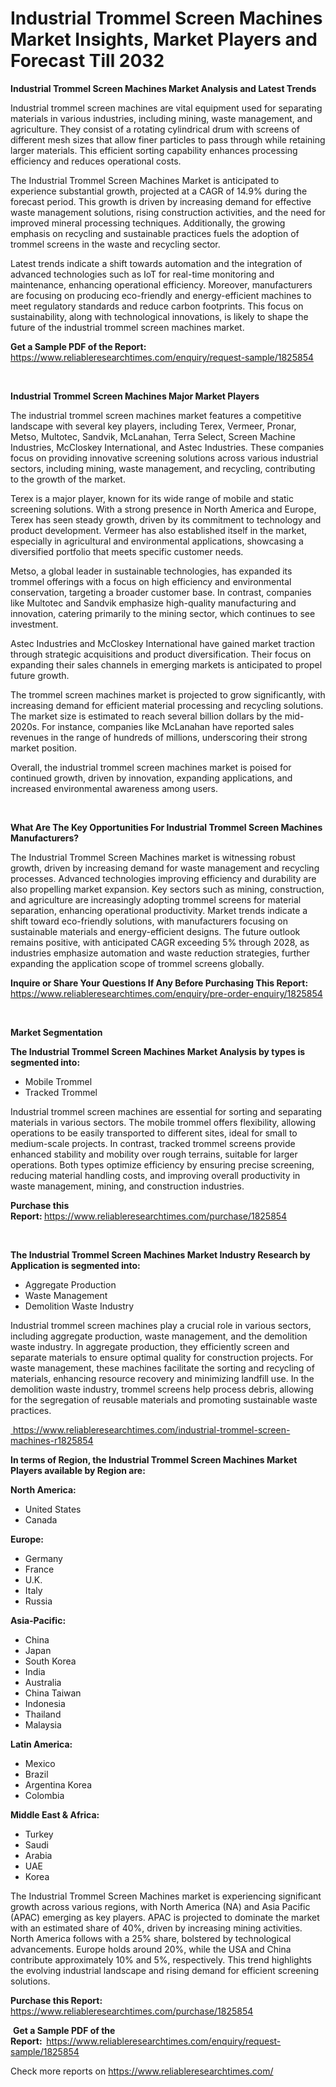 <p><h1>Industrial Trommel Screen Machines Market Insights, Market Players and Forecast Till 2032</h1></p><p><strong>Industrial Trommel Screen Machines Market Analysis and Latest Trends</strong></p>
<p><p>Industrial trommel screen machines are vital equipment used for separating materials in various industries, including mining, waste management, and agriculture. They consist of a rotating cylindrical drum with screens of different mesh sizes that allow finer particles to pass through while retaining larger materials. This efficient sorting capability enhances processing efficiency and reduces operational costs.</p><p>The Industrial Trommel Screen Machines Market is anticipated to experience substantial growth, projected at a CAGR of 14.9% during the forecast period. This growth is driven by increasing demand for effective waste management solutions, rising construction activities, and the need for improved mineral processing techniques. Additionally, the growing emphasis on recycling and sustainable practices fuels the adoption of trommel screens in the waste and recycling sector.</p><p>Latest trends indicate a shift towards automation and the integration of advanced technologies such as IoT for real-time monitoring and maintenance, enhancing operational efficiency. Moreover, manufacturers are focusing on producing eco-friendly and energy-efficient machines to meet regulatory standards and reduce carbon footprints. This focus on sustainability, along with technological innovations, is likely to shape the future of the industrial trommel screen machines market.</p></p>
<p><strong>Get a Sample PDF of the Report:&nbsp;</strong> <a href="https://www.reliableresearchtimes.com/enquiry/request-sample/1825854?utm_campaign=2006&utm_medium=2&utm_source=Github&utm_content=ia&utm_term=28022025&utm_id=industrial-trommel-screen-machines">https://www.reliableresearchtimes.com/enquiry/request-sample/1825854</a></p>
<p>&nbsp;</p>
<p><strong>Industrial Trommel Screen Machines Major Market Players</strong></p>
<p><p>The industrial trommel screen machines market features a competitive landscape with several key players, including Terex, Vermeer, Pronar, Metso, Multotec, Sandvik, McLanahan, Terra Select, Screen Machine Industries, McCloskey International, and Astec Industries. These companies focus on providing innovative screening solutions across various industrial sectors, including mining, waste management, and recycling, contributing to the growth of the market.</p><p>Terex is a major player, known for its wide range of mobile and static screening solutions. With a strong presence in North America and Europe, Terex has seen steady growth, driven by its commitment to technology and product development. Vermeer has also established itself in the market, especially in agricultural and environmental applications, showcasing a diversified portfolio that meets specific customer needs.</p><p>Metso, a global leader in sustainable technologies, has expanded its trommel offerings with a focus on high efficiency and environmental conservation, targeting a broader customer base. In contrast, companies like Multotec and Sandvik emphasize high-quality manufacturing and innovation, catering primarily to the mining sector, which continues to see investment.</p><p>Astec Industries and McCloskey International have gained market traction through strategic acquisitions and product diversification. Their focus on expanding their sales channels in emerging markets is anticipated to propel future growth.</p><p>The trommel screen machines market is projected to grow significantly, with increasing demand for efficient material processing and recycling solutions. The market size is estimated to reach several billion dollars by the mid-2020s. For instance, companies like McLanahan have reported sales revenues in the range of hundreds of millions, underscoring their strong market position.</p><p>Overall, the industrial trommel screen machines market is poised for continued growth, driven by innovation, expanding applications, and increased environmental awareness among users.</p></p>
<p>&nbsp;</p>
<p><strong>What Are The Key Opportunities For Industrial Trommel Screen Machines Manufacturers?</strong></p>
<p><p>The Industrial Trommel Screen Machines market is witnessing robust growth, driven by increasing demand for waste management and recycling processes. Advanced technologies improving efficiency and durability are also propelling market expansion. Key sectors such as mining, construction, and agriculture are increasingly adopting trommel screens for material separation, enhancing operational productivity. Market trends indicate a shift toward eco-friendly solutions, with manufacturers focusing on sustainable materials and energy-efficient designs. The future outlook remains positive, with anticipated CAGR exceeding 5% through 2028, as industries emphasize automation and waste reduction strategies, further expanding the application scope of trommel screens globally.</p></p>
<p><strong>Inquire or Share Your Questions If Any Before Purchasing This Report:</strong> <a href="https://www.reliableresearchtimes.com/enquiry/pre-order-enquiry/1825854?utm_campaign=2006&utm_medium=2&utm_source=Github&utm_content=ia&utm_term=28022025&utm_id=industrial-trommel-screen-machines">https://www.reliableresearchtimes.com/enquiry/pre-order-enquiry/1825854</a></p>
<p>&nbsp;</p>
<p><strong>Market Segmentation</strong></p>
<p><strong>The Industrial Trommel Screen Machines Market Analysis by types is segmented into:</strong></p>
<p><ul><li>Mobile Trommel</li><li>Tracked Trommel</li></ul></p>
<p><p>Industrial trommel screen machines are essential for sorting and separating materials in various sectors. The mobile trommel offers flexibility, allowing operations to be easily transported to different sites, ideal for small to medium-scale projects. In contrast, tracked trommel screens provide enhanced stability and mobility over rough terrains, suitable for larger operations. Both types optimize efficiency by ensuring precise screening, reducing material handling costs, and improving overall productivity in waste management, mining, and construction industries.</p></p>
<p><strong>Purchase this Report:&nbsp;</strong><a href="https://www.reliableresearchtimes.com/purchase/1825854?utm_campaign=2006&utm_medium=2&utm_source=Github&utm_content=ia&utm_term=28022025&utm_id=industrial-trommel-screen-machines">https://www.reliableresearchtimes.com/purchase/1825854</a></p>
<p>&nbsp;</p>
<p><strong>The Industrial Trommel Screen Machines Market Industry Research by Application is segmented into:</strong></p>
<p><ul><li>Aggregate Production</li><li>Waste Management</li><li>Demolition Waste Industry</li></ul></p>
<p><p>Industrial trommel screen machines play a crucial role in various sectors, including aggregate production, waste management, and the demolition waste industry. In aggregate production, they efficiently screen and separate materials to ensure optimal quality for construction projects. For waste management, these machines facilitate the sorting and recycling of materials, enhancing resource recovery and minimizing landfill use. In the demolition waste industry, trommel screens help process debris, allowing for the segregation of reusable materials and promoting sustainable waste practices.</p></p>
<p><a href="https://www.reliableresearchtimes.com/industrial-trommel-screen-machines-r1825854?utm_campaign=2006&utm_medium=2&utm_source=Github&utm_content=ia&utm_term=28022025&utm_id=industrial-trommel-screen-machines">&nbsp;https://www.reliableresearchtimes.com/industrial-trommel-screen-machines-r1825854</a></p>
<p><strong>In terms of Region, the Industrial Trommel Screen Machines Market Players available by Region are:</strong></p>
<p>
    <p> <strong> North America: </strong>
        <ul>
            <li>United States</li>
            <li>Canada</li>
        </ul>
        </p> 
    <p> <strong> Europe: </strong>
        <ul>
            <li>Germany</li>
            <li>France</li>
            <li>U.K.</li>
            <li>Italy</li>
            <li>Russia</li>
        </ul>
        </p> 
    <p> <strong> Asia-Pacific: </strong>
        <ul>
            <li>China</li>
            <li>Japan</li>
            <li>South Korea</li>
            <li>India</li>
            <li>Australia</li>
            <li>China Taiwan</li>
            <li>Indonesia</li>
            <li>Thailand</li>
            <li>Malaysia</li>
        </ul>
        </p> 
    <p> <strong> Latin America: </strong>
        <ul>
            <li>Mexico</li>
            <li>Brazil</li>
            <li>Argentina Korea</li>
            <li>Colombia</li>
        </ul>
        </p> 
    <p> <strong> Middle East & Africa: </strong>
        <ul>
            <li>Turkey</li>
            <li>Saudi</li>
            <li>Arabia</li>
            <li>UAE</li>
            <li>Korea</li>
        </ul>
    </p>
    </p>
<p><p>The Industrial Trommel Screen Machines market is experiencing significant growth across various regions, with North America (NA) and Asia Pacific (APAC) emerging as key players. APAC is projected to dominate the market with an estimated share of 40%, driven by increasing mining activities. North America follows with a 25% share, bolstered by technological advancements. Europe holds around 20%, while the USA and China contribute approximately 10% and 5%, respectively. This trend highlights the evolving industrial landscape and rising demand for efficient screening solutions.</p></p>
<p><strong>Purchase this Report: </strong><a href="https://www.reliableresearchtimes.com/purchase/1825854?utm_campaign=2006&utm_medium=2&utm_source=Github&utm_content=ia&utm_term=28022025&utm_id=industrial-trommel-screen-machines">https://www.reliableresearchtimes.com/purchase/1825854</a></p>
<p>&nbsp;<strong>Get a Sample PDF of the Report:&nbsp;&nbsp;</strong><a href="https://www.reliableresearchtimes.com/enquiry/request-sample/1825854?utm_campaign=2006&utm_medium=2&utm_source=Github&utm_content=ia&utm_term=28022025&utm_id=industrial-trommel-screen-machines">https://www.reliableresearchtimes.com/enquiry/request-sample/1825854</a></p>
<p><strong></strong></p>
<p>Check more reports on <a href="https://www.reliableresearchtimes.com/?utm_campaign=2006&utm_medium=2&utm_source=Github&utm_content=ia&utm_term=28022025&utm_id=industrial-trommel-screen-machines">https://www.reliableresearchtimes.com/</a></p>